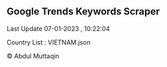 

## Google Trends Keywords Scraper 
 
Last Update 07-01-2023 , 10:22:04

Country List :
VIETNAM.json



© Abdul Muttaqin 
